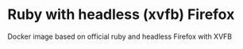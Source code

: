 # Ruby with headless (xvfb) Firefox
Docker image based on official ruby and headless Firefox with XVFB
